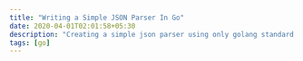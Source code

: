 ```yaml
---
title: "Writing a Simple JSON Parser In Go"
date: 2020-04-01T02:01:58+05:30
description: "Creating a simple json parser using only golang standard libraries"
tags: [go]
---
```


